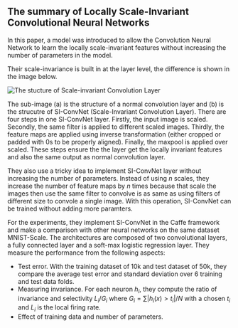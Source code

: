 ## The summary of Locally Scale-Invariant Convolutional Neural Networks

In this paper, a model was introduced to allow the Convolution Neural Network to learn the locally scale-invariant features without increasing the number of parameters in the model. 

Their scale-invariance is built in at the layer level, the difference is shown in the image below.  

![The stucture of Scale-invariant Convolution Layer](https://tva1.sinaimg.cn/large/006y8mN6gy1g8z2s7az37j30yj0ia41y.jpg)

The sub-image (a) is the structure of a normal convolution layer and (b) is the strucutre of SI-ConvNet (Scale-Invariant Convolution Layer). There are four steps in one SI-ConvNet layer. Firstly, the input image is scaled. Secondly, the same filter is applied to different scaled images. Thirdly, the feature maps are applied using inverse transformation (either cropped or padded with 0s to be properly aligned). Finally, the maxpool is applied over scaled. These steps ensure the the layer get the locally invariant features and also the same output as normal convolution layer.



They also use a tricky idea to implement SI-ConvNet layer without increasing the number of parameters. Instead of using $n$ scales, they increase the number of feature maps by $n$ times because that scale the images then use the same filter to convolve is as same as using filters of different size to convole a single image. With this operation, SI-ConvNet can be trained without adding more paramters.



For the experiments, they implement SI-ConvNet in the Caffe framework and make a comparison with other neural networks on the same dataset MNIST-Scale. The architectures are composed of two convolutional layers, a fully connected layer and a soft-max logistic regression layer. They measure the performance from the following aspects:

- Test error. With the training dataset of 10k and test dataset of 50k, they compare the average test error and standard deviation over 6 training and test data folds.
- Measuring invariance. For each neuron $h_i$, they compute the ratio of invariance and selectivity $L_i/G_i$ where $G_i=\sum|h_i(x)>t_i|/N$ with a chosen $t_i$ and $L_i$ is the local firing rate.
- Effect of training data and number of parameters. 